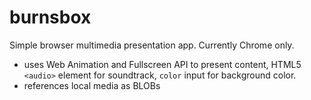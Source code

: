 burnsbox
========

Simple browser multimedia presentation app. Currently Chrome only.

- uses Web Animation and Fullscreen API to present content, HTML5 `<audio>` element for soundtrack, `color` input for background color.
- references local media as BLOBs
